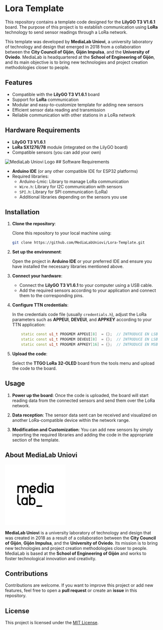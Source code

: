 
# Lora Template

This repository contains a template code designed for the **LilyGO T3 V1.6.1** board. The purpose of this project is to establish communication using **LoRa** technology to send sensor readings through a LoRa network.

This template was developed by **MediaLab Uniovi**, a university laboratory of technology and design that emerged in 2018 from a collaboration between the **City Council of Gijón**, **Gijón Impulsa**, and the **University of Oviedo**. MediaLab is headquartered at the **School of Engineering of Gijón**, and its main objective is to bring new technologies and project creation methodologies closer to people.

## Features

- Compatible with the **LilyGO T3 V1.6.1** board
- Support for **LoRa** communication
- Modular and easy-to-customize template for adding new sensors
- Efficient sensor data reading and transmission
- Reliable communication with other stations in a LoRa network

## Hardware Requirements

- **LilyGO T3 V1.6.1**
- **LoRa SX1276/78** module (integrated on the LilyGO board)
- Compatible sensors (you can add your own)


<img src="https://www.tinytronics.nl/image/cache/catalog/products_2023/lilygo-ttgo-t3-lora32-868mhz-v1.6.1-esp32-600x600w.jpg" alt="MediaLab Uniovi Logo" width="500"/>
## Software Requirements

- **Arduino IDE** (or any other compatible IDE for ESP32 platforms)
- Required libraries:
  - Arduino-Lmic: Library to manage LoRa communication
  - `Wire.h`: Library for I2C communication with sensors
  - `SPI.h`: Library for SPI communication (LoRa)
  - Additional libraries depending on the sensors you use

## Installation

1. **Clone the repository**:
   
   Clone this repository to your local machine using:

   ```bash
   git clone https://github.com/MediaLabUniovi/Lora-Template.git
   ```

2. **Set up the environment**:
   
   Open the project in **Arduino IDE** or your preferred IDE and ensure you have installed the necessary libraries mentioned above.

3. **Connect your hardware**:
   
   - Connect the **LilyGO T3 V1.6.1** to your computer using a USB cable.
   - Add the required sensors according to your application and connect them to the corresponding pins.
   
4. **Configure TTN credentials**:
   
   In the credentials code file (usually `credentials.h`), adjust the LoRa parameters such as **APPEUI**, **DEVEUI**, and **APPKEY** according to your TTN application:

   ```cpp
       static const u1_t PROGMEM APPEUI[8]  = {};  // INTRODUCE EN LSB
       static const u1_t PROGMEM DEVEUI[8]  = {};  // INTRODUCE EN LSB
       static const u1_t PROGMEM APPKEY[16] = {};  // INTRODUCE EN MSB
   ```

5. **Upload the code**:
   
   Select the **TTGO LoRa 32-OLED** board from the tools menu and upload the code to the board.

## Usage

1. **Power up the board**: 
   Once the code is uploaded, the board will start reading data from the connected sensors and send them over the LoRa network.
   
2. **Data reception**:
   The sensor data sent can be received and visualized on another LoRa-compatible device within the network range.
   
3. **Modification and Customization**:
   You can add new sensors by simply importing the required libraries and adding the code in the appropriate section of the template.

## About MediaLab Uniovi

<img src="img/medialab_logo.png" alt="MediaLab Uniovi Logo" width="200"/>

**MediaLab Uniovi** is a university laboratory of technology and design that was created in 2018 as a result of a collaboration between the **City Council of Gijón**, **Gijón Impulsa**, and the **University of Oviedo**. Its mission is to bring new technologies and project creation methodologies closer to people. MediaLab is based at the **School of Engineering of Gijón** and works to foster technological innovation and creativity.

## Contributions

Contributions are welcome. If you want to improve this project or add new features, feel free to open a **pull request** or create an **issue** in this repository.

## License

This project is licensed under the [MIT License](LICENSE).
